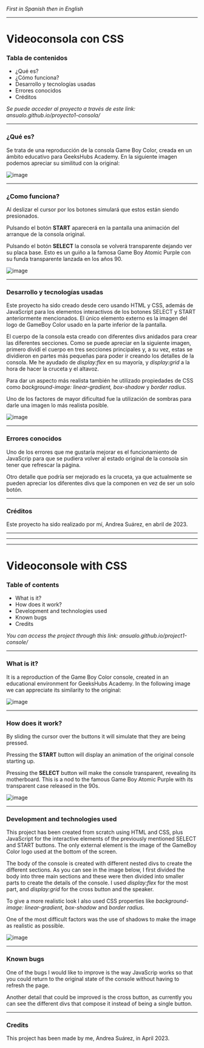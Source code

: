 *First in Spanish then in English*

---


# Videoconsola con CSS 

### Tabla de contenidos 

- ¿Qué es?
- ¿Cómo funciona?
- Desarrollo y tecnologías usadas
- Errores conocidos 
- Créditos 

 
*Se puede acceder al proyecto a través de este link:  ansualo.github.io/proyecto1-consola/*

---

### ¿Qué es? 

Se trata de una reproducción de la consola Game Boy Color, creada en un ámbito educativo para GeeksHubs Academy. En la siguiente imagen podemos apreciar su similitud con la original: 

![image](./img/both.png)

---

### ¿Como funciona? 

Al deslizar el cursor por los botones simulará que estos están siendo presionados.

Pulsando el botón **START** aparecerá en la pantalla una animación del arranque de la consola original.  

Pulsando el botón **SELECT** la consola se volverá transparente dejando ver su placa base. Esto es un guiño a la famosa Game Boy Atomic Purple con su funda transparente lanzada en los años 90. 

![image](./img/gameBoyTransparent.png)

 ---

### Desarrollo y tecnologías usadas 

Este proyecto ha sido creado desde cero usando HTML y CSS, además de JavaScript para los elementos interactivos de los botones SELECT y START anteriormente mencionados. El único elemento externo es la imagen del logo de GameBoy Color usado en la parte inferior de la pantalla. 

El cuerpo de la consola esta creado con diferentes divs anidados para crear las diferentes secciones. Como se puede apreciar en la siguiente imagen, primero dividí el cuerpo en tres secciones principales y, a su vez, estas se dividieron en partes más pequeñas para poder ir creando los detalles de la consola. Me he ayudado de *display:flex* en su mayoría, y *display:grid* a la hora de hacer la cruceta y el altavoz. 

Para dar un aspecto más realista también he utilizado propiedades de CSS como *background-image: linear-gradient, box-shadow* y *border radius*. 

Uno de los factores de mayor dificultad fue la utilización de sombras para darle una imagen lo más realista posible. 

![image](./img/display.png)

---

### Errores conocidos 

Uno de los errores que me gustaría mejorar es el funcionamiento de JavaScrip para que se pudiera volver al estado original de la consola sin tener que refrescar la página. 

Otro detalle que podría ser mejorado es la cruceta, ya que actualmente se pueden apreciar los diferentes divs que la componen en vez de ser un solo botón.  

---

### Créditos 

Este proyecto ha sido realizado por mí, Andrea Suárez, en abril de 2023. 

---
---
---

# Videoconsole with CSS 

### Table of contents 

- What is it?
- How does it work?
- Development and technologies used
- Known bugs 
- Credits 

 
*You can access the project through this link: ansualo.github.io/project1-console/*

---

### What is it? 

It is a reproduction of the Game Boy Color console, created in an educational environment for GeeksHubs Academy. In the following image we can appreciate its similarity to the original: 

![image](./img/both.png)

---

### How does it work? 

By sliding the cursor over the buttons it will simulate that they are being pressed.

Pressing the **START** button will display an animation of the original console starting up.  

Pressing the **SELECT** button will make the console transparent, revealing its motherboard. This is a nod to the famous Game Boy Atomic Purple with its transparent case released in the 90s. 

![image](./img/gameBoyTransparent.png)

 ---

### Development and technologies used 

This project has been created from scratch using HTML and CSS, plus JavaScript for the interactive elements of the previously mentioned SELECT and START buttons. The only external element is the image of the GameBoy Color logo used at the bottom of the screen. 

The body of the console is created with different nested divs to create the different sections. As you can see in the image below, I first divided the body into three main sections and these were then divided into smaller parts to create the details of the console. I used *display:flex* for the most part, and *display:grid* for the cross button and the speaker. 

To give a more realistic look I also used CSS properties like *background-image: linear-gradient, box-shadow* and *border radius*. 

One of the most difficult factors was the use of shadows to make the image as realistic as possible. 

![image](./img/display.png)

---

### Known bugs 

One of the bugs I would like to improve is the way JavaScrip works so that you could return to the original state of the console without having to refresh the page. 

Another detail that could be improved is the cross button, as currently you can see the different divs that compose it instead of being a single button.  

---

### Credits 

This project has been made by me, Andrea Suárez, in April 2023.
